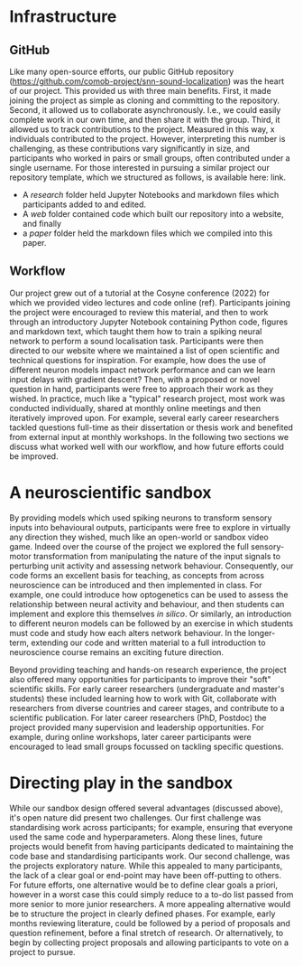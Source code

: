 # Infrastructure
## GitHub
Like many open-source efforts, our public GitHub repository (https://github.com/comob-project/snn-sound-localization) was the heart of our project. This provided us with three main benefits. First, it made joining the project as simple as cloning and committing to the repository. Second, it allowed us to collaborate asynchronously. I.e., we could easily complete work in our own time, and then share it with the group. Third, it allowed us to track contributions to the project. Measured in this way, x individuals contributed to the project. However, interpreting this number is challenging, as these contributions vary significantly in size, and participants who worked in pairs or small groups, often contributed under a single username. For those interested in pursuing a similar project our repository template, which we structured as follows, is available here: link.  
* A *research* folder held Jupyter Notebooks and markdown files which participants added to and edited.    
* A *web* folder contained code which built our repository into a website, and finally
* a *paper* folder held the markdown files which we compiled into this paper.

## Workflow
Our project grew out of a tutorial at the Cosyne conference (2022) for which we provided video lectures and code online (ref). Participants joining the project were encouraged to review this material, and then to work through an introductory Jupyter Notebook containing Python code, figures and markdown text, which taught them how to train a spiking neural network to perform a sound localisation task. Participants were then directed to our website where we maintained a list of open scientific and technical questions for inspiration. For example, how does the use of different neuron models impact network performance and can we learn input delays with gradient descent? Then, with a proposed or novel question in hand, participants were free to approach their work as they wished. In practice, much like a "typical" research project, most work was conducted individually, shared at monthly online meetings and then iteratively improved upon. For example, several early career researchers tackled questions full-time as their dissertation or thesis work and benefited from external input at monthly workshops. In the following two sections we discuss what worked well with our workflow, and how future efforts could be improved.   

# A neuroscientific sandbox
By providing models which used spiking neurons to transform sensory inputs into behavioural outputs, participants were free to explore in virtually any direction they wished, much like an open-world or sandbox video game. Indeed over the course of the project we explored the full sensory-motor transformation from manipulating the nature of the input signals to perturbing unit activity and assessing network behaviour. Consequently, our code forms an excellent basis for teaching, as concepts from across neuroscience can be introduced and then implemented in class. For example, one could introduce how optogenetics can be used to assess the relationship between neural activity and behaviour, and then students can implement and explore this themselves *in silico*. Or similarly, an introduction to different neuron models can be followed by an exercise in which students must code and study how each alters network behaviour. In the longer-term, extending our code and written material to a full introduction to neuroscience course remains an exciting future direction.

Beyond providing teaching and hands-on research experience, the project also offered many opportunities for participants to improve their "soft" scientific skills. For early career researchers (undergraduate and master's students) these included learning how to work with Git, collaborate with researchers from diverse countries and career stages, and contribute to a scientific publication. For later career researchers (PhD, Postdoc) the project provided many supervision and leadership opportunities. For example, during online workshops, later career participants were encouraged to lead small groups focussed on tackling specific questions.  

# Directing play in the sandbox
While our sandbox design offered several advantages (discussed above), it's open nature did present two challenges. Our first challenge was standardising work across participants; for example, ensuring that everyone used the same code and hyperparameters. Along these lines, future projects would benefit from having participants dedicated to maintaining the code base and standardising participants work. Our second challenge, was the projects exploratory nature. While this appealed to many participants, the lack of a clear goal or end-point may have been off-putting to others. For future efforts, one alternative would be to define clear goals a priori, however in a worst case this could simply reduce to a to-do list passed from more senior to more junior researchers. A more appealing alternative would be to structure the project in clearly defined phases. For example, early months reviewing literature, could be followed by a period of proposals and question refinement, before a final stretch of research. Or alternatively, to begin by collecting project proposals and allowing participants to vote on a project to pursue.     
